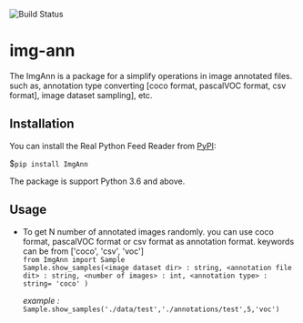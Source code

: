 ![Build Status](https://travis-ci.com/nipdep/img-ann.svg?branch=main)
# img-ann

The ImgAnn is a package for a simplify operations in image annotated files.
such as, annotation type converting \[coco format, pascalVOC format, csv format], image dataset sampling], etc.


## Installation
You can install the Real Python Feed Reader from [PyPI](https://pypi.org/project/ImgAnn/):

$`pip install ImgAnn`

The package is support Python 3.6 and above.
 
## Usage

 
 - To get N number of annotated images randomly.
    you can use coco format, pascalVOC format or csv format as annotation format.
    <annotation type> keywords can be from \['coco', 'csv', 'voc'] \
 `from ImgAnn import Sample ` \
 `Sample.show_samples(<image dataset dir> : string, <annotation file dit> : string, <number of images> : int, <annotation type> : string= 'coco' )` 
 
    _example :_ \
    `Sample.show_samples('./data/test','./annotations/test',5,'voc')` 
 
 
 
